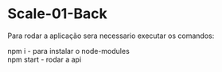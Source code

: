 # Scale-01-Back

Para rodar a aplicação sera necessario executar os comandos:

npm i -  para instalar o node-modules <br>
npm start - rodar a api
